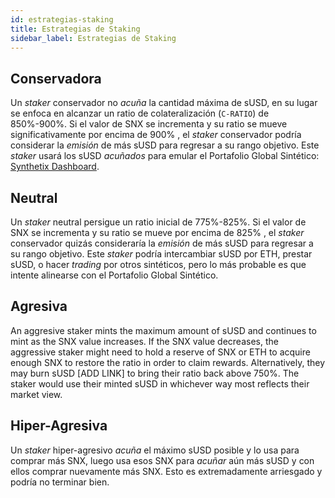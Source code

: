 ```yaml
---
id: estrategias-staking
title: Estrategias de Staking
sidebar_label: Estrategias de Staking
---
```


## Conservadora
Un *staker* conservador no *acuña* la cantidad máxima de sUSD, en su lugar se enfoca en alcanzar un ratio de colateralización (`C-RATIO`) de 850%-900%. Si el valor de SNX se incrementa y su ratio se mueve significativamente por encima de 900% , el *staker* conservador podría considerar la *emisión* de más sUSD para regresar a su rango objetivo. Este *staker* usará los sUSD *acuñados* para emular el Portafolio Global Sintético: <a href="https://dashboard.synthetix.io/" class="link" target="_blank">Synthetix Dashboard</a>.

## Neutral
Un *staker* neutral persigue un ratio inicial de 775%-825%. Si el valor de SNX se incrementa y su ratio se mueve por encima de 825% , el *staker* conservador quizás consideraría la *emisión* de más sUSD para regresar a su rango objetivo. Este *staker* podría intercambiar sUSD por ETH, prestar sUSD, o hacer *trading* por otros sintéticos, pero lo más probable es que intente alinearse con el Portafolio Global Sintético.


## Agresiva
An aggresive staker mints the maximum amount of sUSD and continues to mint as the SNX value increases. If the SNX value decreases, the aggressive staker might need to hold a reserve of SNX or ETH to acquire enough SNX to restore the ratio in order to claim rewards. Alternatively, they may burn sUSD [ADD LINK] to bring their ratio back above 750%. The staker would use their minted sUSD in whichever way most reflects their market view. 

## Hiper-Agresiva
Un *staker* hiper-agresivo *acuña* el máximo sUSD posible y lo usa para comprar más SNX, luego usa esos SNX para *acuñar* aún más sUSD y con ellos comprar nuevamente más SNX. Esto es extremadamente arriesgado y podría no terminar bien.
